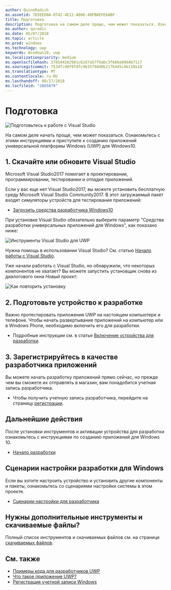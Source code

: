 ```yaml
---
author: QuinnRadich
ms.assetid: 7D5EED8A-0742-4E12-A806-40FBAEFE6ABF
title: Подготовка
description: Подготовка на самом деле проще, чем может показаться. Ознакомьтесь с этими инструкциями и приступите к созданию приложений универсальной платформы Windows (UWP) для Windows10.
ms.author: quradic
ms.date: 05/07/2018
ms.topic: article
ms.prod: windows
ms.technology: uwp
keywords: Windows10, uwp
ms.localizationpriority: medium
ms.openlocfilehash: 378544282981c62d7a57f9abc3f666e8964b7117
ms.sourcegitcommit: 753dfcd0f9fdfc963579dd0b217b445c4b110a18
ms.translationtype: MT
ms.contentlocale: ru-RU
ms.lasthandoff: 08/27/2018
ms.locfileid: "2865879"
---
```

# <a name="get-set-up"></a>Подготовка

![Подготовьтесь к работе с Visual Studio](images/VisualStudio2017Hero_ImageXL-LG.png)

На самом деле начать проще, чем может показаться. Ознакомьтесь с этими инструкциями и приступите к созданию приложений универсальной платформы Windows (UWP) для Windows10.

## <a name="1-download-or-update-visual-studio"></a>1. Скачайте или обновите Visual Studio

Microsoft Visual Studio2017 помогает в проектировании, программировании, тестировании и отладке приложений.

Если у вас еще нет Visual Studio2017, вы можете установить бесплатную среду Microsoft Visual Studio Community2017. В этот загружаемый пакет входят симуляторы устройств для тестирования приложений:

-   [Загрузить средства разработчика Windows10](https://go.microsoft.com/fwlink/p/?LinkID=534189)

При установке Visual Studio обязательно выберите параметр "Средства разработки универсальных приложений для Windows", как показано ниже:

![Инструменты Visual Studio для UWP](images/vs-2017-community-setup.png)

Нужна помощь в использовании Visual Studio? См. статью [Начало работы с Visual Studio](https://www.visualstudio.com/vs/getting-started).

Уже начали работать с Visual Studio, но обнаружили, что некоторых компонентов не хватает? Вы можете запустить установщик снова из диалогового окна *Новый проект*:

   ![Как повторить установку](images/win10-cs-install.png)


## <a name="2-enable-your-device-for-development"></a>2. Подготовьте устройство к разработке

Важно протестировать приложения UWP на настоящем компьютере и телефоне. Чтобы начать развертывание приложений на компьютер или в Windows Phone, необходимо включить его для разработки.

-   Подробные инструкции см. в статье [Включение устройства для разработки](enable-your-device-for-development.md).

## <a name="3-register-as-an-app-developer"></a>3. Зарегистрируйтесь в качестве разработчика приложений

Вы можете начать разработку приложений прямо сейчас, но прежде чем вы сможете их отправлять в магазин, вам понадобится учетная запись разработчика.

-   Чтобы получить учетную запись разработчика, перейдите на страницу [регистрации](sign-up.md).

## <a name="whats-next"></a>Дальнейшие действия

После установки инструментов и активации устройства для разработки ознакомьтесь с инструкциями по созданию приложений для Windows 10.

-   [Начало разработки](create-uwp-apps.md)

## <a name="windows-development-setup-scripts"></a>Сценарии настройки разработки для Windows

Если вы хотите настроить устройство и установить другие компоненты и пакеты, ознакомьтесь со сценариями настройки системы в этом проекте.

- [Сценарии настройки для разработчика](https://github.com/Microsoft/windows-dev-box-setup-scripts)

## <a name="want-more-tools-and-downloads"></a>Нужны дополнительные инструменты и скачиваемые файлы?

Полный список инструментов и скачиваемых файлов см. на странице [скачиваемых файлов](http://go.microsoft.com/fwlink/p/?linkid=285935).

## <a name="see-also"></a>См. также

* [Примеры кода для разработчиков UWP](https://developer.microsoft.com/windows/samples)
* [Что такое приложение UWP?](universal-application-platform-guide.md)
* [Регистрация учетной записи Windows](sign-up.md)
